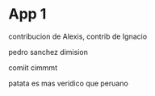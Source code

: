 # App 1

contribucion de Alexis, contrib de Ignacio

pedro sanchez dimision

comiit cimmmt

patata es mas veridico que peruano